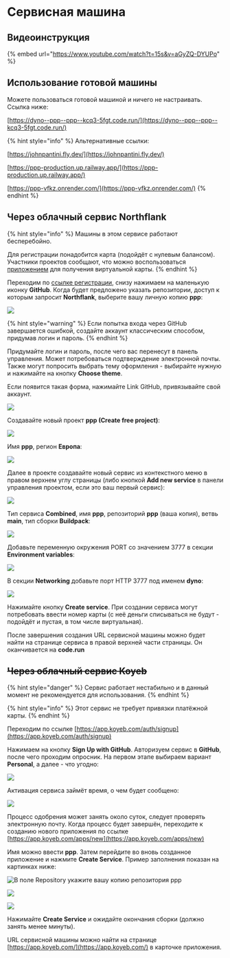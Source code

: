 # Сервисная машина

## Видеоинструкция

{% embed url="https://www.youtube.com/watch?t=15s&v=aGyZQ-DYUPo" %}

## Использование готовой машины

Можете пользоваться готовой машиной и ничего не настраивать. Ссылка ниже:

[https://dyno--ppp--ppp--kcq3-5fgt.code.run/](https://dyno--ppp--ppp--kcq3-5fgt.code.run/)

{% hint style="info" %}
Альтернативные ссылки:

[https://johnpantini.fly.dev/](https://johnpantini.fly.dev/)

[https://ppp-production.up.railway.app/](https://ppp-production.up.railway.app/)

[https://ppp-vfkz.onrender.com/](https://ppp-vfkz.onrender.com/)
{% endhint %}

## Через облачный сервис Northflank

{% hint style="info" %}
Машины в этом сервисе работают бесперебойно.

Для регистрации понадобится карта (подойдёт с нулевым балансом). Участники проектов сообщают, что можно воспользоваться [приложением](https://play.google.com/store/apps/details?id=com.ozan.android\&hl=ru\&gl=US) для получения виртуальной карты.
{% endhint %}

Переходим по [ссылке регистрации](https://app.northflank.com/signup), снизу нажимаем на маленькую иконку **GitHub**. Когда будет предложено указать репозитории, доступ к которым запросит **Northflank**, выберите вашу личную копию **ppp**:

![](<../.gitbook/assets/image (358) (1).png>)

{% hint style="warning" %}
Если попытка входа через GitHub завершается ошибкой, создайте аккаунт классическим способом, придумав логин и пароль.
{% endhint %}

Придумайте логин и пароль, после чего вас перенесут в панель управления. Может потребоваться подтверждение электронной почты. Также могут попросить выбрать тему оформления - выбирайте нужную и нажимайте на кнопку **Choose theme**.

Если появится такая форма, нажимайте Link GitHub, привязывайте свой аккаунт.

![](<../.gitbook/assets/image (357).png>)

Создавайте новый проект **ppp (Create free project)**:

![](<../.gitbook/assets/image (355).png>)

Имя **ppp**, регион **Европа**:

![](<../.gitbook/assets/image (356).png>)

Далее в проекте создавайте новый сервис из контекстного меню в правом верхнем углу страницы (либо кнопкой **Add new service** в панели управления проектом, если это ваш первый сервис):

![](<../.gitbook/assets/image (360).png>)

Тип сервиса **Combined**, имя **ppp**, репозиторий **ppp** (ваша копия), ветвь **main**, тип сборки **Buildpack**:

![](<../.gitbook/assets/image (359) (1) (1).png>)

Добавьте переменную окружения PORT со значением 3777 в секции **Environment variables**:

![](<../.gitbook/assets/image (347).png>)

В секции **Networking** добавьте порт HTTP 3777 под именем **dyno**:

![](<../.gitbook/assets/image (345).png>)

Нажимайте кнопку **Create service**. При создании сервиса могут потребовать ввести номер карты (с неё деньги списываться не будут - подойдёт и пустая, в том числе виртуальная).&#x20;

После завершения создания URL сервисной машины можно будет найти на странице сервиса в правой верхней части страницы. Он оканчивается на **code.run**

## ~~Через облачный сервис Koyeb~~

{% hint style="danger" %}
Сервис работает нестабильно и в данный момент не рекомендуется для использования.
{% endhint %}

{% hint style="info" %}
Этот сервис не требует привязки платёжной карты.
{% endhint %}

Переходим по ссылке [https://app.koyeb.com/auth/signup](https://app.koyeb.com/auth/signup)

Нажимаем на кнопку **Sign Up with GitHub**. Авторизуем сервис в **GitHub**, после чего проходим опросник. На первом этапе выбираем вариант **Personal**, а далее - что угодно:

![](<../.gitbook/assets/image (348).png>)

Активация сервиса займёт время, о чем будет сообщено:

![](<../.gitbook/assets/image (362).png>)

Процесс одобрения может занять около суток, следует проверять электронную почту. Когда процесс будет завершён, переходите к созданию нового приложения по ссылке [https://app.koyeb.com/apps/new](https://app.koyeb.com/apps/new)

Имя можно ввести **ppp**. Затем перейдите во вновь созданное приложение и нажмите **Create Service**. Пример заполнения показан на картинках ниже:

![В поле Repository укажите вашу копию репозитория ppp](<../.gitbook/assets/image (352).png>)

![](<../.gitbook/assets/image (349).png>)

![](<../.gitbook/assets/image (346) (1).png>)

Нажимайте **Create Service** и ожидайте окончания сборки (должно занять менее минуты).

URL сервисной машины можно найти на странице [https://app.koyeb.com/](https://app.koyeb.com/) в карточке приложения.
